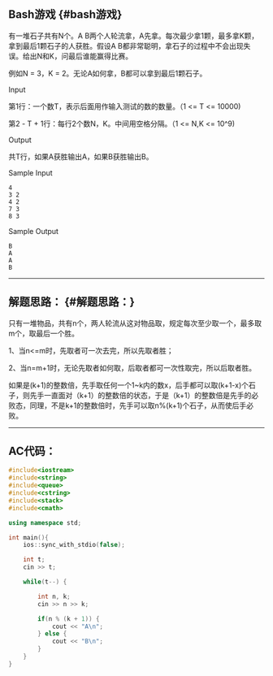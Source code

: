 ## Bash游戏 {#bash游戏}

有一堆石子共有N个。A B两个人轮流拿，A先拿。每次最少拿1颗，最多拿K颗，拿到最后1颗石子的人获胜。假设A B都非常聪明，拿石子的过程中不会出现失误。给出N和K，问最后谁能赢得比赛。

例如N = 3，K = 2。无论A如何拿，B都可以拿到最后1颗石子。

Input

第1行：一个数T，表示后面用作输入测试的数的数量。（1 &lt;= T &lt;= 10000\)

第2 - T + 1行：每行2个数N，K。中间用空格分隔。（1 &lt;= N,K &lt;= 10^9\)

Output

共T行，如果A获胜输出A，如果B获胜输出B。

Sample Input

```
4
3 2
4 2
7 3
8 3
```

Sample Output

```
B
A
A
B
```

---

## 解题思路： {#解题思路：}

只有一堆物品，共有n个，两人轮流从这对物品取，规定每次至少取一个，最多取m个，取最后一个胜。

1、当n&lt;=m时，先取者可一次去完，所以先取者胜；

2、当n=m+1时，无论先取者如何取，后取者都可一次性取完，所以后取者胜。

如果是\(k+1\)的整数倍，先手取任何一个1~k内的数x，后手都可以取\(k+1-x\)个石子，则先手一直面对（k+1）的整数倍的状态，于是（k+1）的整数倍是先手的必败态，同理，不是k+1的整数倍时，先手可以取n%\(k+1\)个石子，从而使后手必败。

---

## AC代码：

```cpp
#include<iostream>
#include<string>
#include<queue>
#include<cstring>
#include<stack>
#include<cmath>

using namespace std;

int main(){  
    ios::sync_with_stdio(false);

    int t;
    cin >> t;

    while(t--) {

        int n, k;
        cin >> n >> k;

        if(n % (k + 1)) {
            cout << "A\n";
        } else {
            cout << "B\n";
        }
    }
}
```




